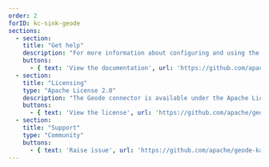 ```yaml
---
order: 2
forID: kc-sink-geode
sections:
  - section:
    title: "Get help"
    description: "For more information about configuring and using the connector, see the documentation."
    buttons:
      - { text: 'View the documentation', url: 'https://github.com/apache/geode-kafka-connector' }
  - section:
    title: "Licensing"
    type: "Apache License 2.0"
    description: "The Geode connector is available under the Apache License 2.0 license."
    buttons:
      - { text: 'View the license', url: 'https://github.com/apache/geode-kafka-connector/blob/master/LICENSE' }
  - section:
    title: "Support"
    type: "Community"
    buttons:
      - { text: 'Raise issue', url: 'https://github.com/apache/geode-kafka-connector/issues' }
---
```


